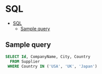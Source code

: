 # SQL

<!--ts-->
* [SQL](sql.md#sql)
   * [Sample query](sql.md#sample-query)

<!-- Added by: runner, at: Fri May 28 12:36:44 UTC 2021 -->

<!--te-->

## Sample query

```sql
SELECT Id, CompanyName, City, Country
  FROM Supplier
 WHERE Country IN ('USA', 'UK', 'Japan')
```
